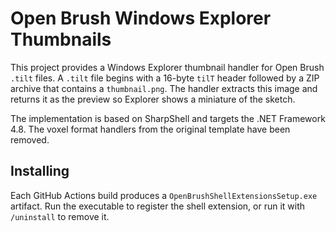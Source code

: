 # Open Brush Windows Explorer Thumbnails

This project provides a Windows Explorer thumbnail handler for Open Brush `.tilt` files.
A `.tilt` file begins with a 16-byte `tilT` header followed by a ZIP archive that contains a
`thumbnail.png`. The handler extracts this image and returns it as the preview so Explorer shows a
miniature of the sketch.

The implementation is based on SharpShell and targets the .NET Framework 4.8. The voxel
format handlers from the original template have been removed.

## Installing

Each GitHub Actions build produces a `OpenBrushShellExtensionsSetup.exe` artifact. Run the
executable to register the shell extension, or run it with `/uninstall` to remove it.
